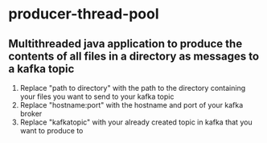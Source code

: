 # producer-thread-pool
Multithreaded java application to produce the contents of all files in a directory as messages to a kafka topic
---
1. Replace "path to directory" with the path to the directory containing your files you want to send to your kafka topic
2. Replace "hostname:port" with the hostname and port of your kafka broker
3. Replace "kafkatopic" with your already created topic in kafka that you want to produce to
